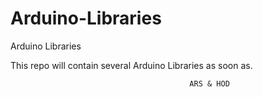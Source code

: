 # Arduino-Libraries
Arduino Libraries

  This repo will contain several Arduino Libraries as soon as.
  
                                            ARS & HOD
